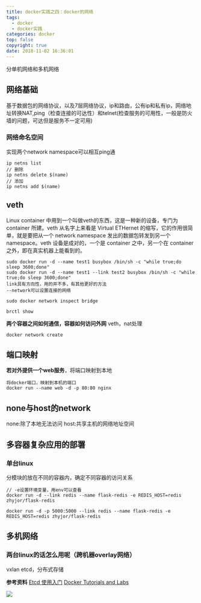 ```yaml
---
title: docker实践之四：docker的网络
tags:
  - docker
  - docker实践
categories: docker
top: false
copyright: true
date: 2018-11-02 16:36:01
---
```

分单机网络和多机网络
<!--more-->
## 网络基础
基于数据包的网络协议，以及7层网络协议，ip和路由，公有ip和私有ip，网络地址转换NAT,ping（检查连接的可达性）和telnet(检查服务的可用性，一般是防火墙的问题，可达但是服务不一定可用)

### 网络命名空间
实现两个network namespace可以相互ping通
```
ip netns list
// 删除
ip netns delete $(name)
// 添加
ip netns add $(name)
```

## veth
Linux container 中用到一个叫做veth的东西，这是一种新的设备，专门为 container 所建。veth 从名字上来看是 Virtual ETHernet 的缩写，它的作用很简单，就是要把从一个 network namespace 发出的数据包转发到另一个 namespace。veth 设备是成对的，一个是 container 之中，另一个在 container 之外，即在真实机器上能看到的。 
```
sudo docker run -d --name test1 busybox /bin/sh -c "while true;do sleep 3600;done"
sudo docker run -d --name test1 --link test2 busybox /bin/sh -c "while true;do sleep 3600;done"
link具有方向性，用的并不多，有其他更好的方法
--network可以设置连接的网络

sudo docker network inspect bridge
```

```
brctl show
```

**两个容器之间如何通信，容器如何访问外网**
veth，nat处理
```
docker network create
```

## 端口映射
**若对外提供一个web服务**，将端口映射到本地
```
将docker端口，映射到本机的端口
docker run --name web -d -p 80:80 nginx
```

## none与host的network
none:除了本地无法访问
host:共享主机的网络地址空间

## 多容器复杂应用的部署

### 单台linux

分模块的放在不同的容器内，确定不同容器的访问关系
```
// -e设置环境变量，用env可以查看
docker run -d --link redis --name flask-redis -e REDIS_HOST=redis zhyjor/flask-redis

docker run -d -p 5000:5000 --link redis --name flask-redis -e REDIS_HOST=redis zhyjor/flask-redis

```
## 多机网络
### 两台linux的话怎么用呢（跨机器overlay网络）
vxlan
etcd，分布式存储


**参考资料**
[Etcd 使用入门](https://www.hi-linux.com/posts/40915.html)
[Docker Tutorials and Labs](https://github.com/docker/labs)

![](http://static.zhyjor.com/wexin.png)
